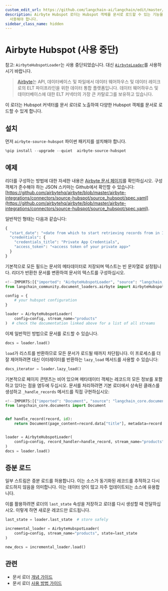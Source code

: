 ```yaml
---
custom_edit_url: https://github.com/langchain-ai/langchain/edit/master/docs/docs/integrations/document_loaders/airbyte_hubspot.ipynb
description: Airbyte Hubspot 로더는 Hubspot 객체를 문서로 로드할 수 있는 기능을 제공하며, `AirbyteLoader`를
  사용해야 합니다.
sidebar_class_name: hidden
---
```


# Airbyte Hubspot (사용 중단)

참고: `AirbyteHubspotLoader`는 사용 중단되었습니다. 대신 [`AirbyteLoader`](/docs/integrations/document_loaders/airbyte)를 사용하시기 바랍니다.

> [Airbyte](https://github.com/airbytehq/airbyte)는 API, 데이터베이스 및 파일에서 데이터 웨어하우스 및 데이터 레이크로의 ELT 파이프라인을 위한 데이터 통합 플랫폼입니다. 데이터 웨어하우스 및 데이터베이스에 대한 ELT 커넥터의 가장 큰 카탈로그를 보유하고 있습니다.

이 로더는 Hubspot 커넥터를 문서 로더로 노출하여 다양한 Hubspot 객체를 문서로 로드할 수 있게 합니다.

## 설치

먼저 `airbyte-source-hubspot` 파이썬 패키지를 설치해야 합니다.

```python
%pip install --upgrade --quiet  airbyte-source-hubspot
```


## 예제

리더를 구성하는 방법에 대한 자세한 내용은 [Airbyte 문서 페이지](https://docs.airbyte.com/integrations/sources/hubspot/)를 확인하십시오. 구성 객체가 준수해야 하는 JSON 스키마는 Github에서 확인할 수 있습니다: [https://github.com/airbytehq/airbyte/blob/master/airbyte-integrations/connectors/source-hubspot/source_hubspot/spec.yaml](https://github.com/airbytehq/airbyte/blob/master/airbyte-integrations/connectors/source-hubspot/source_hubspot/spec.yaml).

일반적인 형태는 다음과 같습니다:
```python
{
  "start_date": "<date from which to start retrieving records from in ISO format, e.g. 2020-10-20T00:00:00Z>",
  "credentials": {
    "credentials_title": "Private App Credentials",
    "access_token": "<access token of your private app>"
  }
}
```


기본적으로 모든 필드는 문서의 메타데이터로 저장되며 텍스트는 빈 문자열로 설정됩니다. 리더가 반환한 문서를 변환하여 문서의 텍스트를 구성하십시오.

```python
<!--IMPORTS:[{"imported": "AirbyteHubspotLoader", "source": "langchain_community.document_loaders.airbyte", "docs": "https://api.python.langchain.com/en/latest/document_loaders/langchain_community.document_loaders.airbyte.AirbyteHubspotLoader.html", "title": "Airbyte Hubspot (Deprecated)"}]-->
from langchain_community.document_loaders.airbyte import AirbyteHubspotLoader

config = {
    # your hubspot configuration
}

loader = AirbyteHubspotLoader(
    config=config, stream_name="products"
)  # check the documentation linked above for a list of all streams
```


이제 일반적인 방법으로 문서를 로드할 수 있습니다.

```python
docs = loader.load()
```


`load`가 리스트를 반환하므로 모든 문서가 로드될 때까지 차단됩니다. 이 프로세스를 더 잘 제어하려면 대신 이터레이터를 반환하는 `lazy_load` 메서드를 사용할 수 있습니다:

```python
docs_iterator = loader.lazy_load()
```


기본적으로 페이지 콘텐츠는 비어 있으며 메타데이터 객체는 레코드의 모든 정보를 포함하고 있다는 점을 염두에 두십시오. 문서를 처리하려면 기본 로더에서 상속된 클래스를 생성하고 `_handle_records` 메서드를 직접 구현하십시오:

```python
<!--IMPORTS:[{"imported": "Document", "source": "langchain_core.documents", "docs": "https://api.python.langchain.com/en/latest/documents/langchain_core.documents.base.Document.html", "title": "Airbyte Hubspot (Deprecated)"}]-->
from langchain_core.documents import Document


def handle_record(record, id):
    return Document(page_content=record.data["title"], metadata=record.data)


loader = AirbyteHubspotLoader(
    config=config, record_handler=handle_record, stream_name="products"
)
docs = loader.load()
```


## 증분 로드

일부 스트림은 증분 로드를 허용합니다. 이는 소스가 동기화된 레코드를 추적하고 다시 로드하지 않음을 의미합니다. 이는 데이터 양이 많고 자주 업데이트되는 소스에 유용합니다.

이를 활용하려면 로더의 `last_state` 속성을 저장하고 로더를 다시 생성할 때 전달하십시오. 이렇게 하면 새로운 레코드만 로드됩니다.

```python
last_state = loader.last_state  # store safely

incremental_loader = AirbyteHubspotLoader(
    config=config, stream_name="products", state=last_state
)

new_docs = incremental_loader.load()
```


## 관련

- 문서 로더 [개념 가이드](/docs/concepts/#document-loaders)
- 문서 로더 [사용 방법 가이드](/docs/how_to/#document-loaders)